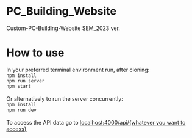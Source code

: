 # PC_Building_Website
 Custom-PC-Building-Website SEM_2023 ver.<br>
 
# How to use
 In your preferred terminal environment run, after cloning:<br>
 `npm install`<br>
 `npm run server`<br>
 `npm start`<br>
 <br>
 Or alternatively to run the server concurrently:<br>
 `npm install`<br>
 `npm run dev`<br>
 <br>
 To access the API data go to [localhost:4000/api/{whatever you want to access}](localhost:4000/api/cases)<br>
